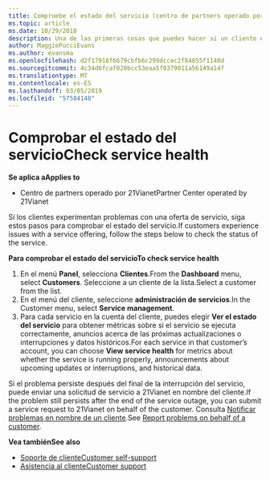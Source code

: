 ```yaml
---
title: Compruebe el estado del servicio (centro de partners operado por 21Vianet)
ms.topic: article
ms.date: 10/29/2018
description: Una de las primeras cosas que puedes hacer si un cliente está experimentando problemas con un servicio es comprobar el estado de dicho servicio.
author: MaggiePucciEvans
ms.author: evansma
ms.openlocfilehash: d2f17918f6679cbfb6c299dccec2f84855f1140d
ms.sourcegitcommit: 4c34d6fcaf020bcc53eaa5f0379011a56149a14f
ms.translationtype: MT
ms.contentlocale: es-ES
ms.lasthandoff: 03/05/2019
ms.locfileid: "57584148"
---
```

# <a name="check-service-health"></a><span data-ttu-id="d2f51-103">Comprobar el estado del servicio</span><span class="sxs-lookup"><span data-stu-id="d2f51-103">Check service health</span></span>

<span data-ttu-id="d2f51-104">**Se aplica a**</span><span class="sxs-lookup"><span data-stu-id="d2f51-104">**Applies to**</span></span>

-   <span data-ttu-id="d2f51-105">Centro de partners operado por 21Vianet</span><span class="sxs-lookup"><span data-stu-id="d2f51-105">Partner Center operated by 21Vianet</span></span>


<span data-ttu-id="d2f51-106">Si los clientes experimentan problemas con una oferta de servicio, siga estos pasos para comprobar el estado del servicio.</span><span class="sxs-lookup"><span data-stu-id="d2f51-106">If customers experience issues with a service offering, follow the steps below to check the status of the service.</span></span>

<span data-ttu-id="d2f51-107">**Para comprobar el estado del servicio**</span><span class="sxs-lookup"><span data-stu-id="d2f51-107">**To check service health**</span></span>

1.  <span data-ttu-id="d2f51-108">En el menú **Panel**, selecciona **Clientes**.</span><span class="sxs-lookup"><span data-stu-id="d2f51-108">From the **Dashboard** menu, select **Customers**.</span></span> <span data-ttu-id="d2f51-109">Seleccione a un cliente de la lista.</span><span class="sxs-lookup"><span data-stu-id="d2f51-109">Select a customer from the list.</span></span>
2.  <span data-ttu-id="d2f51-110">En el menú del cliente, seleccione **administración de servicios**.</span><span class="sxs-lookup"><span data-stu-id="d2f51-110">In the Customer menu, select **Service management**.</span></span>
3.  <span data-ttu-id="d2f51-111">Para cada servicio en la cuenta del cliente, puedes elegir **Ver el estado del servicio** para obtener métricas sobre si el servicio se ejecuta correctamente, anuncios acerca de las próximas actualizaciones o interrupciones y datos históricos.</span><span class="sxs-lookup"><span data-stu-id="d2f51-111">For each service in that customer’s account, you can choose **View service health** for metrics about whether the service is running properly, announcements about upcoming updates or interruptions, and historical data.</span></span>

<span data-ttu-id="d2f51-112">Si el problema persiste después del final de la interrupción del servicio, puede enviar una solicitud de servicio a 21Vianet en nombre del cliente.</span><span class="sxs-lookup"><span data-stu-id="d2f51-112">If the problem still persists after the end of the service outage, you can submit a service request to 21Vianet on behalf of the customer.</span></span> <span data-ttu-id="d2f51-113">Consulta [Notificar problemas en nombre de un cliente](report-problems-on-behalf-of-a-customer.md).</span><span class="sxs-lookup"><span data-stu-id="d2f51-113">See [Report problems on behalf of a customer](report-problems-on-behalf-of-a-customer.md).</span></span>

<span data-ttu-id="d2f51-114">**Vea también**</span><span class="sxs-lookup"><span data-stu-id="d2f51-114">**See also**</span></span>

-   [<span data-ttu-id="d2f51-115">Soporte de cliente</span><span class="sxs-lookup"><span data-stu-id="d2f51-115">Customer self-support</span></span>](customer-self-support.md)
-   [<span data-ttu-id="d2f51-116">Asistencia al cliente</span><span class="sxs-lookup"><span data-stu-id="d2f51-116">Customer support</span></span>](customer-support.md)